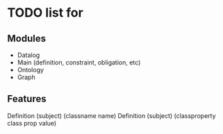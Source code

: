 # TODO list for 

## Modules
 * Datalog
 * Main (definition, constraint, obligation, etc)
 * Ontology
 * Graph

## Features

Definition (subject) (classname name)
Definition (subject) (classproperty class prop value)


